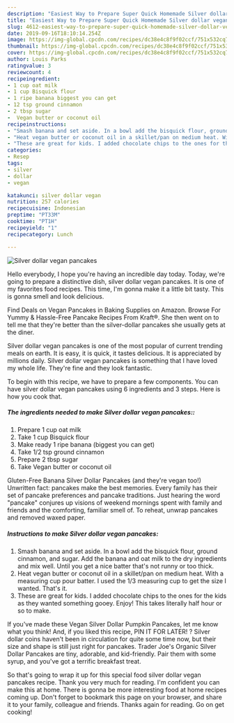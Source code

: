 ```yaml
---
description: "Easiest Way to Prepare Super Quick Homemade Silver dollar vegan pancakes"
title: "Easiest Way to Prepare Super Quick Homemade Silver dollar vegan pancakes"
slug: 4612-easiest-way-to-prepare-super-quick-homemade-silver-dollar-vegan-pancakes
date: 2019-09-16T18:10:14.254Z
image: https://img-global.cpcdn.com/recipes/dc38e4c8f9f02ccf/751x532cq70/silver-dollar-vegan-pancakes-recipe-main-photo.jpg
thumbnail: https://img-global.cpcdn.com/recipes/dc38e4c8f9f02ccf/751x532cq70/silver-dollar-vegan-pancakes-recipe-main-photo.jpg
cover: https://img-global.cpcdn.com/recipes/dc38e4c8f9f02ccf/751x532cq70/silver-dollar-vegan-pancakes-recipe-main-photo.jpg
author: Louis Parks
ratingvalue: 3
reviewcount: 4
recipeingredient:
- 1 cup oat milk
- 1 cup Bisquick flour
- 1 ripe banana biggest you can get
- 12 tsp ground cinnamon
- 2 tbsp sugar
-  Vegan butter or coconut oil
recipeinstructions:
- "Smash banana and set aside. In a bowl add the bisquick flour, ground cinnamon, and sugar. Add the banana and oat milk to the dry ingredients and mix well. Until you get a nice batter that&#39;s not runny or too thick."
- "Heat vegan butter or coconut oil in a skillet/pan on medium heat. With a measuring cup pour batter. I used the 1/3 measuring cup to get the size I wanted. That&#39;s it."
- "These are great for kids. I added chocolate chips to the ones for the kids as they wanted something gooey. Enjoy! This takes literally half hour or so to make."
categories:
- Resep
tags:
- silver
- dollar
- vegan

katakunci: silver dollar vegan
nutrition: 257 calories
recipecuisine: Indonesian
preptime: "PT33M"
cooktime: "PT1H"
recipeyield: "1"
recipecategory: Lunch

---
```



![Silver dollar vegan pancakes](https://img-global.cpcdn.com/recipes/dc38e4c8f9f02ccf/751x532cq70/silver-dollar-vegan-pancakes-recipe-main-photo.jpg)

Hello everybody, I hope you're having an incredible day today. Today, we're going to prepare a distinctive dish, silver dollar vegan pancakes. It is one of my favorites food recipes. This time, I'm gonna make it a little bit tasty. This is gonna smell and look delicious.

Find Deals on Vegan Pancakes in Baking Supplies on Amazon. Browse For Yummy &amp; Hassle-Free Pancake Recipes From Kraft®. She then went on to tell me that they&#39;re better than the silver-dollar pancakes she usually gets at the diner.

Silver dollar vegan pancakes is one of the most popular of current trending meals on earth. It is easy, it is quick, it tastes delicious. It is appreciated by millions daily. Silver dollar vegan pancakes is something that I have loved my whole life. They're fine and they look fantastic.


To begin with this recipe, we have to prepare a few components. You can have silver dollar vegan pancakes using 6 ingredients and 3 steps. Here is how you cook that.

##### The ingredients needed to make Silver dollar vegan pancakes::

1. Prepare 1 cup oat milk
1. Take 1 cup Bisquick flour
1. Make ready 1 ripe banana (biggest you can get)
1. Take 1/2 tsp ground cinnamon
1. Prepare 2 tbsp sugar
1. Take  Vegan butter or coconut oil


Gluten-Free Banana Silver Dollar Pancakes (and they&#39;re vegan too!) Unwritten fact: pancakes make the best memories. Every family has their set of pancake preferences and pancake traditions. Just hearing the word &#34;pancake&#34; conjures up visions of weekend mornings spent with family and friends and the comforting, familiar smell of. To reheat, unwrap pancakes and removed waxed paper. 

##### Instructions to make Silver dollar vegan pancakes:

1. Smash banana and set aside. In a bowl add the bisquick flour, ground cinnamon, and sugar. Add the banana and oat milk to the dry ingredients and mix well. Until you get a nice batter that&#39;s not runny or too thick.
1. Heat vegan butter or coconut oil in a skillet/pan on medium heat. With a measuring cup pour batter. I used the 1/3 measuring cup to get the size I wanted. That&#39;s it.
1. These are great for kids. I added chocolate chips to the ones for the kids as they wanted something gooey. Enjoy! This takes literally half hour or so to make.


If you&#39;ve made these Vegan Silver Dollar Pumpkin Pancakes, let me know what you think! And, if you liked this recipe, PIN IT FOR LATER! ? Silver dollar coins haven&#39;t been in circulation for quite some time now, but their size and shape is still just right for pancakes. Trader Joe&#39;s Organic Silver Dollar Pancakes are tiny, adorable, and kid-friendly. Pair them with some syrup, and you&#39;ve got a terrific breakfast treat. 

So that's going to wrap it up for this special food silver dollar vegan pancakes recipe. Thank you very much for reading. I'm confident you can make this at home. There is gonna be more interesting food at home recipes coming up. Don't forget to bookmark this page on your browser, and share it to your family, colleague and friends. Thanks again for reading. Go on get cooking!
